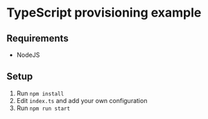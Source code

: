 # TypeScript provisioning example

## Requirements

* NodeJS

## Setup

1. Run `npm install`
2. Edit `index.ts` and add your own configuration
3. Run `npm run start`